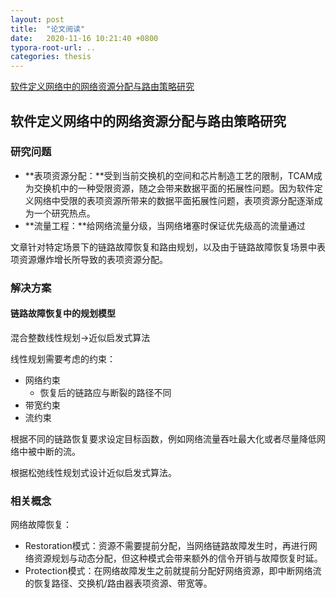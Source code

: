 ```yaml
---
layout: post
title:  "论文阅读"
date:   2020-11-16 10:21:40 +0800
typora-root-url: ..
categories: thesis
---
```


[软件定义网络中的网络资源分配与路由策略研究](http://cdmd.cnki.com.cn/Article/CDMD-10614-1020811261.htm)

## 软件定义网络中的网络资源分配与路由策略研究

###  研究问题

* **表项资源分配：**受到当前交换机的空间和芯片制造工艺的限制，TCAM成为交换机中的一种受限资源，随之会带来数据平面的拓展性问题。因为软件定义网络中受限的表项资源所带来的数据平面拓展性问题，表项资源分配逐渐成为一个研究热点。
* **流量工程：**给网络流量分级，当网络堵塞时保证优先级高的流量通过

文章针对特定场景下的链路故障恢复和路由规划，以及由于链路故障恢复场景中表项资源爆炸增长所导致的表项资源分配。

### 解决方案

#### 链路故障恢复中的规划模型

混合整数线性规划->近似启发式算法

线性规划需要考虑的约束：

* 网络约束
  * 恢复后的链路应与断裂的路径不同
* 带宽约束
* 流约束

根据不同的链路恢复要求设定目标函数，例如网络流量吞吐最大化或者尽量降低网络中被中断的流。

根据松弛线性规划式设计近似启发式算法。

### 相关概念

网络故障恢复：

* Restoration模式：资源不需要提前分配，当网络链路故障发生时，再进行网络资源规划与动态分配，但这种模式会带来额外的信令开销与故障恢复时延。
* Protection模式：在网络故障发生之前就提前分配好网络资源，即中断网络流的恢复路径、交换机/路由器表项资源、带宽等。